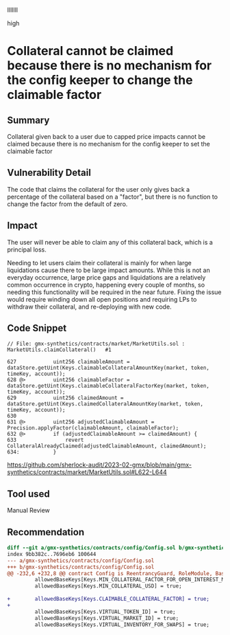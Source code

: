 IllIllI

high

# Collateral cannot be claimed because there is no mechanism for the config keeper to change the claimable factor

## Summary

Collateral given back to a user due to capped price impacts cannot be claimed because there is no mechanism for the config keeper to set the claimable factor

## Vulnerability Detail

The code that claims the collateral for the user only gives back a percentage of the collateral based on a "factor", but there is no function to change the factor from the default of zero.


## Impact

The user will never be able to claim any of this collateral back, which is a principal loss.

Needing to let users claim their collateral is mainly for when large liquidations cause there to be large impact amounts. While this is not an everyday occurrence, large price gaps and liquidations are a relatively common occurrence in crypto, happening every couple of months, so needing this functionality will be required in the near future. Fixing the issue would require winding down all open positions and requiring LPs to withdraw their collateral, and re-deploying with new code.


## Code Snippet

```solidity
// File: gmx-synthetics/contracts/market/MarketUtils.sol : MarketUtils.claimCollateral()   #1

627            uint256 claimableAmount = dataStore.getUint(Keys.claimableCollateralAmountKey(market, token, timeKey, account));
628 @>         uint256 claimableFactor = dataStore.getUint(Keys.claimableCollateralFactorKey(market, token, timeKey, account));
629            uint256 claimedAmount = dataStore.getUint(Keys.claimedCollateralAmountKey(market, token, timeKey, account));
630    
631 @>         uint256 adjustedClaimableAmount = Precision.applyFactor(claimableAmount, claimableFactor);
632 @>         if (adjustedClaimableAmount >= claimedAmount) {
633                revert CollateralAlreadyClaimed(adjustedClaimableAmount, claimedAmount);
634:           }
```
https://github.com/sherlock-audit/2023-02-gmx/blob/main/gmx-synthetics/contracts/market/MarketUtils.sol#L622-L644


## Tool used

Manual Review


## Recommendation

```diff
diff --git a/gmx-synthetics/contracts/config/Config.sol b/gmx-synthetics/contracts/config/Config.sol
index 9bb382c..7696eb6 100644
--- a/gmx-synthetics/contracts/config/Config.sol
+++ b/gmx-synthetics/contracts/config/Config.sol
@@ -232,6 +232,8 @@ contract Config is ReentrancyGuard, RoleModule, BasicMulticall {
         allowedBaseKeys[Keys.MIN_COLLATERAL_FACTOR_FOR_OPEN_INTEREST_MULTIPLIER] = true;
         allowedBaseKeys[Keys.MIN_COLLATERAL_USD] = true;
 
+        allowedBaseKeys[Keys.CLAIMABLE_COLLATERAL_FACTOR] = true;
+
         allowedBaseKeys[Keys.VIRTUAL_TOKEN_ID] = true;
         allowedBaseKeys[Keys.VIRTUAL_MARKET_ID] = true;
         allowedBaseKeys[Keys.VIRTUAL_INVENTORY_FOR_SWAPS] = true;
```

